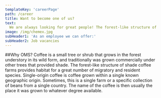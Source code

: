 ```yaml
---
templateKey: 'careerPage'
path: /career
title: Want to become one of us?
text: 
  We are always looking for great people! The forest-like structure of shade coffee farms provides habitat for a great number of migratory and resident species. Single-origin coffee is coffee grown within a single known geographic origin. Sometimes, this is a single farm or a specific collection of beans from a single country. The name of the coffee is then usually the place it was grown to whatever degree available.
image: /img/chemex.jpg
subHeader1: 'As an employee we can offer:'
subHeader2: Job vacancies
---
```


##Why OMS?
Coffee is a small tree or shrub that grows in the forest understory in its wild form, and traditionally was grown commercially under other trees that provided shade. The forest-like structure of shade coffee farms provides habitat for a great number of migratory and resident species. Single-origin coffee is coffee grown within a single known geographic origin. Sometimes, this is a single farm or a specific collection of beans from a single country. The name of the coffee is then usually the place it was grown to whatever degree available.
